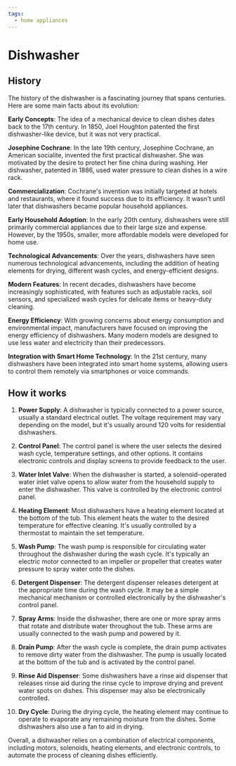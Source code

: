 ```yaml
---
tags:
  - home appliances
---
```


# Dishwasher

## History

The history of the dishwasher is a fascinating journey that spans centuries. Here are some main facts about its evolution:

**Early Concepts**: The idea of a mechanical device to clean dishes dates back to the 17th century. In 1850, Joel Houghton patented the first dishwasher-like device, but it was not very practical.

**Josephine Cochrane**: In the late 19th century, Josephine Cochrane, an American socialite, invented the first practical dishwasher. She was motivated by the desire to protect her fine china during washing. Her dishwasher, patented in 1886, used water pressure to clean dishes in a wire rack.

**Commercialization**: Cochrane's invention was initially targeted at hotels and restaurants, where it found success due to its efficiency. It wasn't until later that dishwashers became popular household appliances.

**Early Household Adoption**: In the early 20th century, dishwashers were still primarily commercial appliances due to their large size and expense. However, by the 1950s, smaller, more affordable models were developed for home use.

**Technological Advancements**: Over the years, dishwashers have seen numerous technological advancements, including the addition of heating elements for drying, different wash cycles, and energy-efficient designs.

**Modern Features**: In recent decades, dishwashers have become increasingly sophisticated, with features such as adjustable racks, soil sensors, and specialized wash cycles for delicate items or heavy-duty cleaning.

**Energy Efficiency**: With growing concerns about energy consumption and environmental impact, manufacturers have focused on improving the energy efficiency of dishwashers. Many modern models are designed to use less water and electricity than their predecessors.

**Integration with Smart Home Technology**: In the 21st century, many dishwashers have been integrated into smart home systems, allowing users to control them remotely via smartphones or voice commands.

## How it works

1. **Power Supply**: A dishwasher is typically connected to a power source, usually a standard electrical outlet. The voltage requirement may vary depending on the model, but it's usually around 120 volts for residential dishwashers.

2. **Control Panel**: The control panel is where the user selects the desired wash cycle, temperature settings, and other options. It contains electronic controls and display screens to provide feedback to the user.

3. **Water Inlet Valve**: When the dishwasher is started, a solenoid-operated water inlet valve opens to allow water from the household supply to enter the dishwasher. This valve is controlled by the electronic control panel.

4. **Heating Element**: Most dishwashers have a heating element located at the bottom of the tub. This element heats the water to the desired temperature for effective cleaning. It's usually controlled by a thermostat to maintain the set temperature.

5. **Wash Pump**: The wash pump is responsible for circulating water throughout the dishwasher during the wash cycle. It's typically an electric motor connected to an impeller or propeller that creates water pressure to spray water onto the dishes.

6. **Detergent Dispenser**: The detergent dispenser releases detergent at the appropriate time during the wash cycle. It may be a simple mechanical mechanism or controlled electronically by the dishwasher's control panel.

7. **Spray Arms**: Inside the dishwasher, there are one or more spray arms that rotate and distribute water throughout the tub. These arms are usually connected to the wash pump and powered by it.

8. **Drain Pump**: After the wash cycle is complete, the drain pump activates to remove dirty water from the dishwasher. The pump is usually located at the bottom of the tub and is activated by the control panel.

9. **Rinse Aid Dispenser**: Some dishwashers have a rinse aid dispenser that releases rinse aid during the rinse cycle to improve drying and prevent water spots on dishes. This dispenser may also be electronically controlled.

10. **Dry Cycle**: During the drying cycle, the heating element may continue to operate to evaporate any remaining moisture from the dishes. Some dishwashers also use a fan to aid in drying.

Overall, a dishwasher relies on a combination of electrical components, including motors, solenoids, heating elements, and electronic controls, to automate the process of cleaning dishes efficiently.
